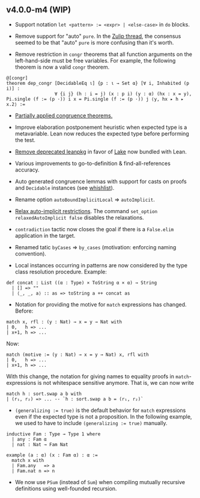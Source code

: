 v4.0.0-m4 (WIP)
---------

* Support notation `let <pattern> := <expr> | <else-case>` in `do` blocks.

* Remove support for "auto" `pure`. In the [Zulip thread](https://leanprover.zulipchat.com/#narrow/stream/270676-lean4/topic/for.2C.20unexpected.20need.20for.20type.20ascription/near/269083574), the consensus seemed to be that "auto" `pure` is more confusing than it's worth.

* Remove restriction in `congr` theorems that all function arguments on the left-hand-side must be free variables. For example, the following theorem is now a valid `congr` theorem.
```lean
@[congr]
theorem dep_congr [DecidableEq ι] {p : ι → Set α} [∀ i, Inhabited (p i)] :
                  ∀ {i j} (h : i = j) (x : p i) (y : α) (hx : x = y), Pi.single (f := (p ·)) i x = Pi.single (f := (p ·)) j ⟨y, hx ▸ h ▸ x.2⟩ :=
```

* [Partially applied congruence theorems.](https://github.com/leanprover/lean4/issues/988)

* Improve elaboration postponement heuristic when expected type is a metavariable. Lean now reduces the expected type before performing the test.

* [Remove deprecated leanpkg](https://github.com/leanprover/lean4/pull/985) in favor of [Lake](https://github.com/leanprover/lake) now bundled with Lean.

* Various improvements to go-to-definition & find-all-references accuracy.

* Auto generated congruence lemmas with support for casts on proofs and `Decidable` instances (see [whishlist](https://github.com/leanprover/lean4/issues/988)).

* Rename option `autoBoundImplicitLocal` => `autoImplicit`.

* [Relax auto-implicit restrictions](https://github.com/leanprover/lean4/pull/1011). The command `set_option relaxedAutoImplicit false` disables the relaxations.

* `contradiction` tactic now closes the goal if there is a `False.elim` application in the target.

* Renamed tatic `byCases` => `by_cases` (motivation: enforcing naming convention).

* Local instances occurring in patterns are now considered by the type class resolution procedure. Example:
```lean
def concat : List ((α : Type) × ToString α × α) → String
  | [] => ""
  | ⟨_, _, a⟩ :: as => toString a ++ concat as
```

* Notation for providing the motive for `match` expressions has changed.
Before:
```lean
match x, rfl : (y : Nat) → x = y → Nat with
| 0,   h => ...
| x+1, h => ...
```
Now:
```lean
match (motive := (y : Nat) → x = y → Nat) x, rfl with
| 0,   h => ...
| x+1, h => ...
```
With this change, the notation for giving names to equality proofs in `match`-expressions is not whitespace sensitive anymore. That is,
we can now write
```lean
match h : sort.swap a b with
| (r₁, r₂) => ... -- `h : sort.swap a b = (r₁, r₂)`
```

* `(generalizing := true)` is the default behavior for `match` expressions even if the expected type is not a proposition. In the following example, we used to have to include `(generalizing := true)` manually.
```lean
inductive Fam : Type → Type 1 where
  | any : Fam α
  | nat : Nat → Fam Nat

example (a : α) (x : Fam α) : α :=
  match x with
  | Fam.any   => a
  | Fam.nat n => n
```

* We now use `PSum` (instead of `Sum`) when compiling mutually recursive definitions using well-founded recursion.
